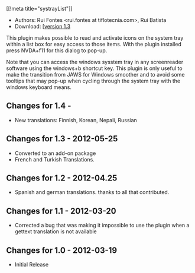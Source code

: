 [[!meta title="systrayList"]]

* Authors: Rui Fontes <rui.fontes at tiflotecnia.com>, Rui Batista <ruiandrebatista at gmail.com>
* Download: [[version 1.3][downloadLink]

This plugin makes possible to read and activate icons on the system tray within a list box for easy access to those items. With the plugin installed press NVDA+f11 for this dialog to pop-up.

Note that you can access the windows sysstem tray in any screenreader software using the windows+b shortcut key. This plugin is only useful to make the transition from JAWS for Windows smoother and to avoid some tooltips that may pop-up when cycling through the system tray with the windows keyboard means.

## Changes for 1.4 -  ##

* New translations: Finnish, Korean, Nepali, Russian

## Changes for 1.3 - 2012-05-25 ##

* Converted to an add-on package
* French and Turkish Translations.

## Changes for  1.2 - 2012-04.25 ##

* Spanish and german translations. thanks to all that contributed.

## Changes for 1.1 - 2012-03-20 ##

* Corrected a bug that was making it impossible to use the plugin when a gettext translation is not available

## Changes for 1.0 - 2012-03-19 ##

* Initial Release

[downloadLink]: http://dev.unreliabledevice.net/files/nvda/addons/systraylist-1.3.nvda-addon
